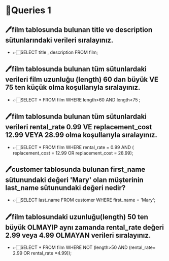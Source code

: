 # 📒Queries 1 
## 🖊️film tablosunda bulunan title ve description sütunlarındaki verileri sıralayınız.
- 👉🏻SELECT title , description FROM film;
## 🖊️film tablosunda bulunan tüm sütunlardaki verileri film uzunluğu (length) 60 dan büyük VE 75 ten küçük olma koşullarıyla sıralayınız.
- 👉🏻SELECT * FROM film WHERE length>60 AND length<75 ;
## 🖊️film tablosunda bulunan tüm sütunlardaki verileri rental_rate 0.99 VE replacement_cost 12.99 VEYA 28.99 olma koşullarıyla sıralayınız.
- 👉🏻SELECT * FROM film WHERE rental_rate = 0.99 AND ( replacement_cost = 12.99 OR replacement_cost = 28.99);
## 🖊️customer tablosunda bulunan first_name sütunundaki değeri 'Mary' olan müşterinin last_name sütunundaki değeri nedir?
- 👉🏻SELECT last_name FROM customer  WHERE first_name = 'Mary';
## 🖊️film tablosundaki uzunluğu(length) 50 ten büyük OLMAYIP aynı zamanda rental_rate değeri 2.99 veya 4.99 OLMAYAN verileri sıralayınız.
- 👉🏻SELECT * FROM film WHERE NOT (length>50 AND (rental_rate= 2.99 OR rental_rate =4.99));
